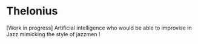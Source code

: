 # Thelonius
[Work in progress] Artificial intelligence who would be able to improvise in Jazz mimicking the style of jazzmen !
